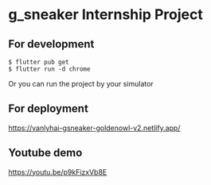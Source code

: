 # g_sneaker Internship Project

## For development

```
$ flutter pub get
$ flutter run -d chrome
```

Or you can run the project by your simulator

## For deployment

https://vanlyhai-gsneaker-goldenowl-v2.netlify.app/

## Youtube demo

https://youtu.be/p9kFizxVb8E
